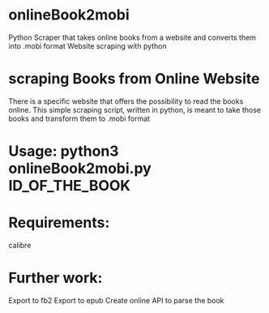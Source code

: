 # onlineBook2mobi
Python Scraper that takes online books from a website and converts them into .mobi format
Website scraping with python

# scraping Books from Online Website 
There is a specific website that offers the possibility to read the books online. This simple scraping script, written in python, is meant to take those books and transform them to .mobi format

# Usage: python3 onlineBook2mobi.py ID_OF_THE_BOOK

# Requirements: 
calibre

# Further work: 
Export to fb2 
Export to epub 
Create online API to parse the book
